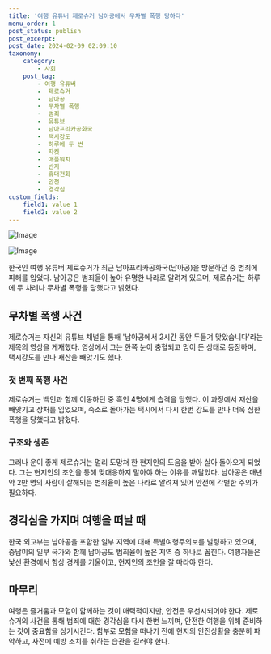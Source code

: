 ```yaml
---
title: '여행 유튜버 제로슈거 남아공에서 무차별 폭행 당하다'
menu_order: 1
post_status: publish
post_excerpt: 
post_date: 2024-02-09 02:09:10
taxonomy:
    category:
        - 사회
    post_tag:
        - 여행 유튜버
        -  제로슈거
        -  남아공
        -  무차별 폭행
        -  범죄
        -  유튜브
        -  남아프리카공화국
        -  택시강도
        -  하루에 두 번
        -  자켓
        -  애플워치
        -  반지
        -  휴대전화
        -  안전
        -  경각심
custom_fields:
    field1: value 1
    field2: value 2
---
```


![Image](https://imgnews.pstatic.net/image/018/2024/02/08/0005670221_001_20240208080504396.jpg?type=w647)

![Image](https://imgnews.pstatic.net/image/018/2024/02/08/0005670221_002_20240208080504407.jpg?type=w647)

한국인 여행 유튜버 제로슈거가 최근 남아프리카공화국(남아공)을 방문하던 중 범죄에 피해를 입었다. 남아공은 범죄율이 높아 유명한 나라로 알려져 있으며, 제로슈거는 하루에 두 차례나 무차별 폭행을 당했다고 밝혔다.
## 무차별 폭행 사건
제로슈거는 자신의 유튜브 채널을 통해 '남아공에서 2시간 동안 두들겨 맞았습니다'라는 제목의 영상을 게재했다. 영상에서 그는 한쪽 눈이 충혈되고 멍이 든 상태로 등장하며, 택시강도를 만나 재산을 빼앗기도 했다.
### 첫 번째 폭행 사건
제로슈거는 백인과 함께 이동하던 중 흑인 4명에게 습격을 당했다. 이 과정에서 재산을 빼앗기고 상처를 입었으며, 숙소로 돌아가는 택시에서 다시 한번 강도를 만나 더욱 심한 폭행을 당했다고 밝혔다.
### 구조와 생존
그러나 운이 좋게 제로슈거는 멀리 도망쳐 한 현지인의 도움을 받아 살아 돌아오게 되었다. 그는 현지인의 조언을 통해 맞대응하지 말아야 하는 이유를 깨달았다. 남아공은 매년 약 2만 명의 사람이 살해되는 범죄율이 높은 나라로 알려져 있어 안전에 각별한 주의가 필요하다.
## 경각심을 가지며 여행을 떠날 때
한국 외교부는 남아공을 포함한 일부 지역에 대해 특별여행주의보를 발령하고 있으며, 중남미의 일부 국가와 함께 남아공도 범죄율이 높은 지역 중 하나로 꼽힌다. 여행자들은 낯선 환경에서 항상 경계를 기울이고, 현지인의 조언을 잘 따라야 한다.
## 마무리
여행은 즐거움과 모험이 함께하는 것이 매력적이지만, 안전은 우선시되어야 한다. 제로슈거의 사건을 통해 범죄에 대한 경각심을 다시 한번 느끼며, 안전한 여행을 위해 준비하는 것이 중요함을 상기시킨다. 함부로 모험을 떠나기 전에 현지의 안전상황을 충분히 파악하고, 사전에 예방 조치를 취하는 습관을 길러야 한다.
